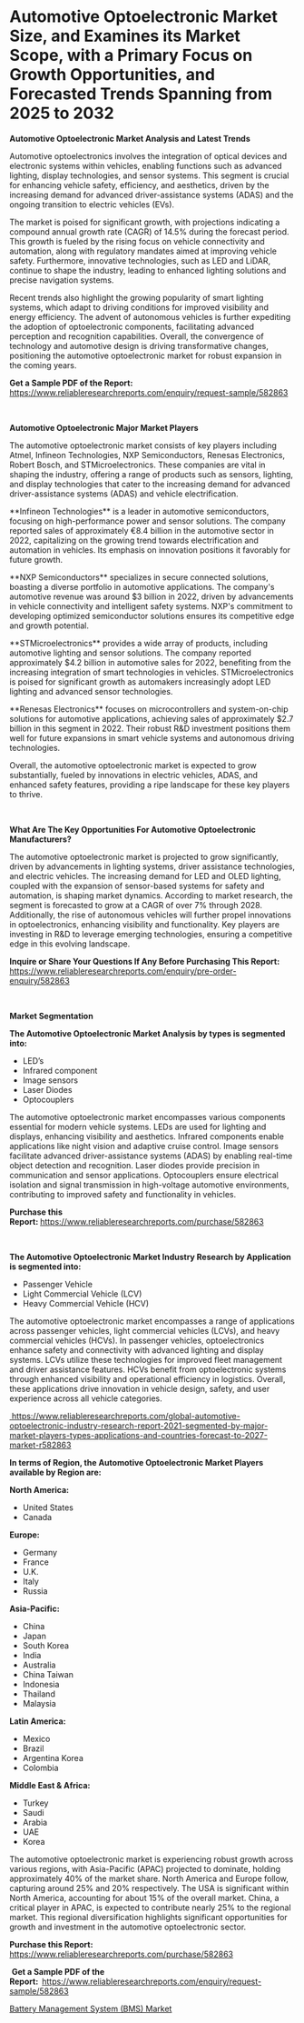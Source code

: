 <p><h1>Automotive Optoelectronic Market Size, and Examines its Market Scope, with a Primary Focus on Growth Opportunities, and Forecasted Trends Spanning from 2025 to 2032</h1></p><p><strong>Automotive Optoelectronic Market Analysis and Latest Trends</strong></p>
<p><p>Automotive optoelectronics involves the integration of optical devices and electronic systems within vehicles, enabling functions such as advanced lighting, display technologies, and sensor systems. This segment is crucial for enhancing vehicle safety, efficiency, and aesthetics, driven by the increasing demand for advanced driver-assistance systems (ADAS) and the ongoing transition to electric vehicles (EVs).</p><p>The market is poised for significant growth, with projections indicating a compound annual growth rate (CAGR) of 14.5% during the forecast period. This growth is fueled by the rising focus on vehicle connectivity and automation, along with regulatory mandates aimed at improving vehicle safety. Furthermore, innovative technologies, such as LED and LiDAR, continue to shape the industry, leading to enhanced lighting solutions and precise navigation systems.</p><p>Recent trends also highlight the growing popularity of smart lighting systems, which adapt to driving conditions for improved visibility and energy efficiency. The advent of autonomous vehicles is further expediting the adoption of optoelectronic components, facilitating advanced perception and recognition capabilities. Overall, the convergence of technology and automotive design is driving transformative changes, positioning the automotive optoelectronic market for robust expansion in the coming years.</p></p>
<p><strong>Get a Sample PDF of the Report:&nbsp;</strong> <a href="https://www.reliableresearchreports.com/enquiry/request-sample/582863?utm_campaign=2222&utm_medium=2&utm_source=Github&utm_content=ia&utm_term=23032025&utm_id=automotive-optoelectronic">https://www.reliableresearchreports.com/enquiry/request-sample/582863</a></p>
<p>&nbsp;</p>
<p><strong>Automotive Optoelectronic Major Market Players</strong></p>
<p><p>The automotive optoelectronic market consists of key players including Atmel, Infineon Technologies, NXP Semiconductors, Renesas Electronics, Robert Bosch, and STMicroelectronics. These companies are vital in shaping the industry, offering a range of products such as sensors, lighting, and display technologies that cater to the increasing demand for advanced driver-assistance systems (ADAS) and vehicle electrification.</p><p>**Infineon Technologies** is a leader in automotive semiconductors, focusing on high-performance power and sensor solutions. The company reported sales of approximately €8.4 billion in the automotive sector in 2022, capitalizing on the growing trend towards electrification and automation in vehicles. Its emphasis on innovation positions it favorably for future growth.</p><p>**NXP Semiconductors** specializes in secure connected solutions, boasting a diverse portfolio in automotive applications. The company's automotive revenue was around $3 billion in 2022, driven by advancements in vehicle connectivity and intelligent safety systems. NXP's commitment to developing optimized semiconductor solutions ensures its competitive edge and growth potential.</p><p>**STMicroelectronics** provides a wide array of products, including automotive lighting and sensor solutions. The company reported approximately $4.2 billion in automotive sales for 2022, benefiting from the increasing integration of smart technologies in vehicles. STMicroelectronics is poised for significant growth as automakers increasingly adopt LED lighting and advanced sensor technologies.</p><p>**Renesas Electronics** focuses on microcontrollers and system-on-chip solutions for automotive applications, achieving sales of approximately $2.7 billion in this segment in 2022. Their robust R&D investment positions them well for future expansions in smart vehicle systems and autonomous driving technologies.</p><p>Overall, the automotive optoelectronic market is expected to grow substantially, fueled by innovations in electric vehicles, ADAS, and enhanced safety features, providing a ripe landscape for these key players to thrive.</p></p>
<p>&nbsp;</p>
<p><strong>What Are The Key Opportunities For Automotive Optoelectronic Manufacturers?</strong></p>
<p><p>The automotive optoelectronic market is projected to grow significantly, driven by advancements in lighting systems, driver assistance technologies, and electric vehicles. The increasing demand for LED and OLED lighting, coupled with the expansion of sensor-based systems for safety and automation, is shaping market dynamics. According to market research, the segment is forecasted to grow at a CAGR of over 7% through 2028. Additionally, the rise of autonomous vehicles will further propel innovations in optoelectronics, enhancing visibility and functionality. Key players are investing in R&D to leverage emerging technologies, ensuring a competitive edge in this evolving landscape.</p></p>
<p><strong>Inquire or Share Your Questions If Any Before Purchasing This Report:</strong> <a href="https://www.reliableresearchreports.com/enquiry/pre-order-enquiry/582863?utm_campaign=2222&utm_medium=2&utm_source=Github&utm_content=ia&utm_term=23032025&utm_id=automotive-optoelectronic">https://www.reliableresearchreports.com/enquiry/pre-order-enquiry/582863</a></p>
<p>&nbsp;</p>
<p><strong>Market Segmentation</strong></p>
<p><strong>The Automotive Optoelectronic Market Analysis by types is segmented into:</strong></p>
<p><ul><li>LED’s</li><li>Infrared component</li><li>Image sensors</li><li>Laser Diodes</li><li>Optocouplers</li></ul></p>
<p><p>The automotive optoelectronic market encompasses various components essential for modern vehicle systems. LEDs are used for lighting and displays, enhancing visibility and aesthetics. Infrared components enable applications like night vision and adaptive cruise control. Image sensors facilitate advanced driver-assistance systems (ADAS) by enabling real-time object detection and recognition. Laser diodes provide precision in communication and sensor applications. Optocouplers ensure electrical isolation and signal transmission in high-voltage automotive environments, contributing to improved safety and functionality in vehicles.</p></p>
<p><strong>Purchase this Report:&nbsp;</strong><a href="https://www.reliableresearchreports.com/purchase/582863?utm_campaign=2222&utm_medium=2&utm_source=Github&utm_content=ia&utm_term=23032025&utm_id=automotive-optoelectronic">https://www.reliableresearchreports.com/purchase/582863</a></p>
<p>&nbsp;</p>
<p><strong>The Automotive Optoelectronic Market Industry Research by Application is segmented into:</strong></p>
<p><ul><li>Passenger Vehicle</li><li>Light Commercial Vehicle (LCV)</li><li>Heavy Commercial Vehicle (HCV)</li></ul></p>
<p><p>The automotive optoelectronic market encompasses a range of applications across passenger vehicles, light commercial vehicles (LCVs), and heavy commercial vehicles (HCVs). In passenger vehicles, optoelectronics enhance safety and connectivity with advanced lighting and display systems. LCVs utilize these technologies for improved fleet management and driver assistance features. HCVs benefit from optoelectronic systems through enhanced visibility and operational efficiency in logistics. Overall, these applications drive innovation in vehicle design, safety, and user experience across all vehicle categories.</p></p>
<p><a href="https://www.reliableresearchreports.com/global-automotive-optoelectronic-industry-research-report-2021-segmented-by-major-market-players-types-applications-and-countries-forecast-to-2027-market-r582863?utm_campaign=2222&utm_medium=2&utm_source=Github&utm_content=ia&utm_term=23032025&utm_id=automotive-optoelectronic">&nbsp;https://www.reliableresearchreports.com/global-automotive-optoelectronic-industry-research-report-2021-segmented-by-major-market-players-types-applications-and-countries-forecast-to-2027-market-r582863</a></p>
<p><strong>In terms of Region, the Automotive Optoelectronic Market Players available by Region are:</strong></p>
<p>
    <p> <strong> North America: </strong>
        <ul>
            <li>United States</li>
            <li>Canada</li>
        </ul>
        </p> 
    <p> <strong> Europe: </strong>
        <ul>
            <li>Germany</li>
            <li>France</li>
            <li>U.K.</li>
            <li>Italy</li>
            <li>Russia</li>
        </ul>
        </p> 
    <p> <strong> Asia-Pacific: </strong>
        <ul>
            <li>China</li>
            <li>Japan</li>
            <li>South Korea</li>
            <li>India</li>
            <li>Australia</li>
            <li>China Taiwan</li>
            <li>Indonesia</li>
            <li>Thailand</li>
            <li>Malaysia</li>
        </ul>
        </p> 
    <p> <strong> Latin America: </strong>
        <ul>
            <li>Mexico</li>
            <li>Brazil</li>
            <li>Argentina Korea</li>
            <li>Colombia</li>
        </ul>
        </p> 
    <p> <strong> Middle East & Africa: </strong>
        <ul>
            <li>Turkey</li>
            <li>Saudi</li>
            <li>Arabia</li>
            <li>UAE</li>
            <li>Korea</li>
        </ul>
    </p>
    </p>
<p><p>The automotive optoelectronic market is experiencing robust growth across various regions, with Asia-Pacific (APAC) projected to dominate, holding approximately 40% of the market share. North America and Europe follow, capturing around 25% and 20% respectively. The USA is significant within North America, accounting for about 15% of the overall market. China, a critical player in APAC, is expected to contribute nearly 25% to the regional market. This regional diversification highlights significant opportunities for growth and investment in the automotive optoelectronic sector.</p></p>
<p><strong>Purchase this Report: </strong><a href="https://www.reliableresearchreports.com/purchase/582863?utm_campaign=2222&utm_medium=2&utm_source=Github&utm_content=ia&utm_term=23032025&utm_id=automotive-optoelectronic">https://www.reliableresearchreports.com/purchase/582863</a></p>
<p>&nbsp;<strong>Get a Sample PDF of the Report:&nbsp;&nbsp;</strong><a href="https://www.reliableresearchreports.com/enquiry/request-sample/582863?utm_campaign=2222&utm_medium=2&utm_source=Github&utm_content=ia&utm_term=23032025&utm_id=automotive-optoelectronic">https://www.reliableresearchreports.com/enquiry/request-sample/582863</a></p>
<p><strong></strong></p>
<p><p><a href="https://github.com/LilianFaulkner65/Market-Research-Report-List-2/blob/main/battery-management-system-bms-market.md?utm_campaign=2222&utm_medium=2&utm_source=Github&utm_content=ia&utm_term=23032025&utm_id=automotive-optoelectronic">Battery Management System (BMS) Market</a></p></p>